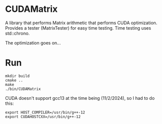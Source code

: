 # CUDAMatrix
A library that performs Matrix arithmetic that performs CUDA optimization. Provides a tester (MatrixTester) for easy time testing. Time testing uses std::chrono.

The optimization goes on...

# Run
```
mkdir build
cmake ..
make
./bin/CUDAMatrix
```

CUDA doesn't support gcc13 at the time being (11/2/2024), so I had to do this:
```
export HOST_COMPILER=/usr/bin/g++-12
export CUDAHOSTCXX=/usr/bin/g++-12
```
